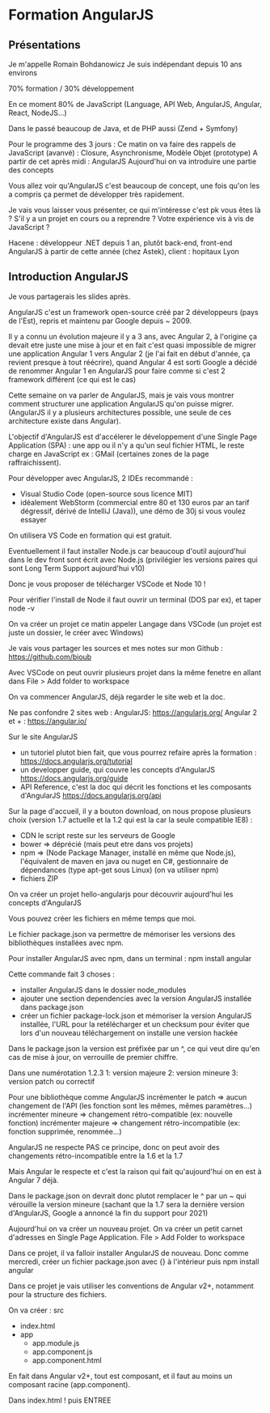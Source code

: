 # Formation AngularJS

## Présentations

Je m'appelle Romain Bohdanowicz
Je suis indépendant depuis 10 ans environs

70% formation / 30% développement

En ce moment 80% de JavaScript (Language, API Web, AngularJS, Angular, React, NodeJS...)

Dans le passé beaucoup de Java, et de PHP aussi (Zend + Symfony)

Pour le programme des 3 jours :
Ce matin on va faire des rappels de JavaScript (avanvé) :
Closure, Asynchronisme, Modèle Objet (prototype)
A partir de cet après midi : AngularJS
Aujourd'hui on va introduire une partie des concepts

Vous allez voir qu'AngularJS c'est beaucoup de concept, une fois qu'on les a compris
ça permet de développer très rapidement.

Je vais vous laisser vous présenter, ce qui m'intéresse c'est pk vous êtes là ?
S'il y a un projet en cours ou a reprendre ? Votre expérience vis à vis de JavaScript ?

Hacene : développeur .NET depuis 1 an, plutôt back-end, front-end AngularJS à partir de cette année (chez Astek), client : hopitaux Lyon

## Introduction AngularJS

Je vous partagerais les slides après.

AngularJS c'est un framework open-source créé par 2 développeurs (pays de l'Est), repris et maintenu par Google depuis ~ 2009.

Il y a connu un évolution majeure il y a 3 ans, avec Angular 2, à l'origine ça devait etre juste une mise à jour et en fait c'est quasi impossible de migrer une application Angular 1 vers Angular 2 (je l'ai fait en début d'année, ça revient presque à tout réécrire), quand Angular 4 est sorti Google a décidé de renommer Angular 1 en AngularJS pour faire comme si c'est 2 framework différent (ce qui est le cas)

Cette semaine on va parler de AngularJS, mais je vais vous montrer comment structurer une application AngularJS qu'on puisse migrer. (AngularJS il y a plusieurs architectures possible, une seule de ces architecture existe dans Angular).

L'objectif d'AngularJS est d'accélerer le développement d'une Single Page Application (SPA) : une app ou il n'y a qu'un seul fichier HTML, le reste charge en JavaScript ex : GMail (certaines zones de la page raffraichissent).

Pour développer avec AngularJS, 2 IDEs recommandé :
- Visual Studio Code (open-source sous licence MIT)
- idéalement WebStorm (commercial entre 80 et 130 euros par an tarif dégressif, dérivé de IntelliJ (Java)), une démo de 30j si vous voulez essayer

On utilisera VS Code en formation qui est gratuit.

Eventuellement il faut installer Node.js car beaucoup d'outil aujourd'hui dans le dev front sont écrit avec Node.js (privilégier les versions paires qui sont Long Term Support aujourd'hui v10)

Donc je vous proposer de télécharger VSCode et Node 10 !

Pour vérifier l'install de Node il faut ouvrir un terminal (DOS par ex), et taper node -v 

On va créer un projet ce matin appeler Langage dans VSCode (un projet est juste un dossier, le créer avec Windows)

Je vais vous partager les sources et mes notes sur mon Github :
https://github.com/bioub

Avec VSCode on peut ouvrir plusieurs projet dans la même fenetre en allant dans
File > Add folder to workspace

On va commencer AngularJS, déjà regarder le site web et la doc.

Ne pas confondre 2 sites web :
AngularJS: https://angularjs.org/
Angular 2 et + : 
https://angular.io/

Sur le site AngularJS
- un tutoriel plutot bien fait, que vous pourrez refaire après la formation :
https://docs.angularjs.org/tutorial
- un developper guide, qui couvre les concepts d'AngularJS
https://docs.angularjs.org/guide
- API Reference, c'est la doc qui décrit les fonctions et les composants d'AngularJS
https://docs.angularjs.org/api

Sur la page d'accueil, il y a bouton download, on nous propose plusieurs choix (version 1.7 actuelle et la 1.2 qui est la car la seule compatible IE8) :
- CDN le script reste sur les serveurs de Google
- bower => déprécié (mais peut etre dans vos projets)
- npm => (Node Package Manager, installé en même que Node.js), l'équivalent de maven en java ou nuget en C#, gestionnaire de dépendances (type apt-get sous Linux) (on va utiliser npm)
- fichiers ZIP

On va créer un projet hello-angularjs pour découvrir aujourd'hui les concepts d'AngularJS

Vous pouvez créer les fichiers en même temps que moi.

Le fichier package.json va permettre de mémoriser les versions des bibliothèques installées avec npm.

Pour installer AngularJS avec npm, dans un terminal :
npm install angular

Cette commande fait 3 choses :
- installer AngularJS dans le dossier node_modules
- ajouter une section dependencies avec la version AngularJS
installée dans package.json
- créer un fichier package-lock.json et mémoriser la version AngularJS installée, l'URL pour la retélécharger et un checksum pour éviter que lors d'un nouveau téléchargement on installe une version hackée

Dans le package.json la version est préfixée par un ^, ce qui veut dire qu'en cas de mise à jour, on verrouille de premier chiffre.

Dans une numérotation 1.2.3
1: version majeure
2: version mineure
3: version patch ou correctif

Pour une bibliothèque comme AngularJS
incrémenter le patch => aucun changement de l'API (les fonction sont les mêmes, mêmes paramètres...)
incrémenter mineure => changement rétro-compatible (ex:
nouvelle fonction)
incrémenter majeure => changement rétro-incompatible (ex: fonction supprimée, renommée...)

AngularJS ne respecte PAS ce principe, donc on peut avoir des changements rétro-incompatible entre la 1.6 et la 1.7

Mais Angular le respecte et c'est la raison qui fait qu'aujourd'hui on en est à Angular 7 déjà.

Dans le package.json on devrait donc plutot remplacer le ^ par un ~ qui vérouille la version mineure (sachant que la 1.7 sera la dernière version d'AngularJS, Google a annoncé la fin du support pour 2021)


Aujourd'hui on va créer un nouveau projet.
On va créer un petit carnet d'adresses en Single Page Application.
File > Add Folder to workspace 

Dans ce projet, il va falloir installer AngularJS de nouveau. Donc comme mercredi, créer un fichier package.json
avec {} à l'intérieur puis npm install angular

Dans ce projet je vais utiliser les conventions de Angular v2+, notamment pour la structure des fichiers.

On va créer :
src
- index.html
- app
  - app.module.js
  - app.component.js
  - app.component.html

En fait dans Angular v2+, tout est composant, et il faut au moins un composant racine (app.component).

Dans index.html
! puis ENTREE